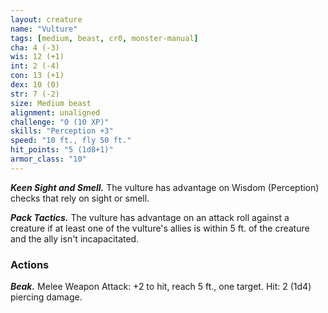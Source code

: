 ```yaml
---
layout: creature
name: "Vulture"
tags: [medium, beast, cr0, monster-manual]
cha: 4 (-3)
wis: 12 (+1)
int: 2 (-4)
con: 13 (+1)
dex: 10 (0)
str: 7 (-2)
size: Medium beast
alignment: unaligned
challenge: "0 (10 XP)"
skills: "Perception +3"
speed: "10 ft., fly 50 ft."
hit_points: "5 (1d8+1)"
armor_class: "10"
---
```


***Keen Sight and Smell.*** The vulture has advantage on Wisdom (Perception) checks that rely on sight or smell.

***Pack Tactics.*** The vulture has advantage on an attack roll against a creature if at least one of the vulture's allies is within 5 ft. of the creature and the ally isn't incapacitated.

### Actions

***Beak.*** Melee Weapon Attack: +2 to hit, reach 5 ft., one target. Hit: 2 (1d4) piercing damage.
